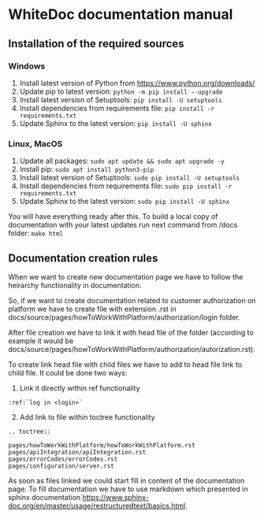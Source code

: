 # WhiteDoc documentation manual 

## Installation of the required sources

### Windows

1. Install latest version of Python from https://www.python.org/downloads/
2. Update pip to latest version: `python -m pip install --upgrade`
3. Install latest version of Setuptools: `pip install -U setuptools`
4. Install dependencies from requirements file: `pip install -r requirements.txt`
5. Update Sphinx to the latest version: `pip install -U sphinx`

### Linux, MacOS

1. Update all packages: `sudo apt update && sudo apt upgrade -y`
2. Install pip: `sudo apt install python3-pip`
3. Install latest version of Setuptools: `sudo pip install -U setuptools`
4. Install dependencies from requirements file: `sudo pip install -r requirements.txt`
5. Update Sphinx to the latest version: `sudo pip install -U sphinx`

You will have everything ready after this. To build a local copy of documentation with your latest updates run next command from /docs folder: `make html`

## Documentation creation rules

When we want to create new documentation page we have to follow the heirarchy functionality in documentation. 

So, if we want to create documentation related to customer authorization on platform we have to create file with 
extension .rst in docs/source/pages/howToWorkWithPlatform/authorization/login folder.

After file creation we have to link it with head file of the folder (according to example it would be 
docs/source/pages/howToWorkWithPlatform/authorization/autorization.rst). 

To create link head file with child files we have to add to head file link to child file. It could be done two ways:

1. Link it directly within ref functionality

```
:ref:`log in <login>`
```

2. Add link to file within toctree functionality 

```
.. toctree::

pages/howToWorkWithPlatform/howToWorkWithPlatform.rst
pages/apiIntegration/apiIntegration.rst
pages/errorCodes/errorCodes.rst
pages/configuration/server.rst
```

As soon as files linked we could start fill in content of the documentation page. To fill documentation we have to use 
markdown which presented in sphinx documentation https://www.sphinx-doc.org/en/master/usage/restructuredtext/basics.html.